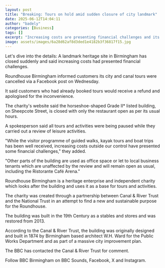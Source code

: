```yaml
---
layout: post
title: "Breaking: Tours on hold amid sudden closure of city landmark"
date: 2025-06-12T14:04:11
author: "badely"
categories: [Business]
tags: []
excerpt: "Increasing costs are presenting financial challenges and its trips are on hold, the charity says."
image: assets/images/6a28d62af8d3ded1e4182b3f36817f15.jpg
---
```


Let's dive into the details: A landmark heritage site in Birmingham has closed suddenly and said increasing costs had presented financial challenges.

Roundhouse Birmingham informed customers its city and canal tours were cancelled via a Facebook post on Wednesday.

It said customers who had already booked tours would receive a refund and apologised for the inconvenience.

The charity's website said the horseshoe-shaped Grade II* listed building, on Sheepcote Street, is closed with only the restaurant open as per its usual hours. 

A spokesperson said all tours and activities were being paused while they carried out a review of leisure activities.

"While the visitor programme of guided walks, kayak tours and boat trips has been well received, increasing costs outside our control have presented some financial challenges," they added.

"Other parts of the building are used as office space or let to local business tenants which are unaffected by the review and will remain open as usual, including the Ristorante Café Arena."

Roundhouse Birmingham is a heritage enterprise and independent charity which looks after the building and uses it as a base for tours and activities. 

The charity was created through a partnership between Canal & River Trust and the National Trust in an attempt to find a new and sustainable purpose for the Roundhouse.

The building was built in the 19th Century as a stables and stores and was restored from 2013.

According to the Canal & River Trust, the building was originally designed and built in 1874 by Birmingham based architect W.H. Ward for the Public Works Department and as part of a massive city improvement plan.

The BBC has contacted the Canal & River Trust for comment.

Follow BBC Birmingham on BBC Sounds, Facebook, X and Instagram.

